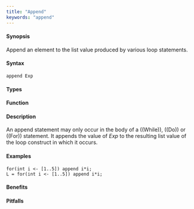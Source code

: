 ```yaml
---
title: "Append"
keywords: "append"
---
```


#### Synopsis

Append an element to the list value produced by various loop statements.

#### Syntax

`append Exp`

#### Types

#### Function

#### Description

An append statement may only occur in the body of a ((While)), ((Do)) or ((For)) statement. 
It appends the value of _Exp_ to the resulting list value of the loop construct in which it occurs.

#### Examples

```rascal-shell
for(int i <- [1..5]) append i*i;
L = for(int i <- [1..5]) append i*i;
```

#### Benefits

#### Pitfalls

